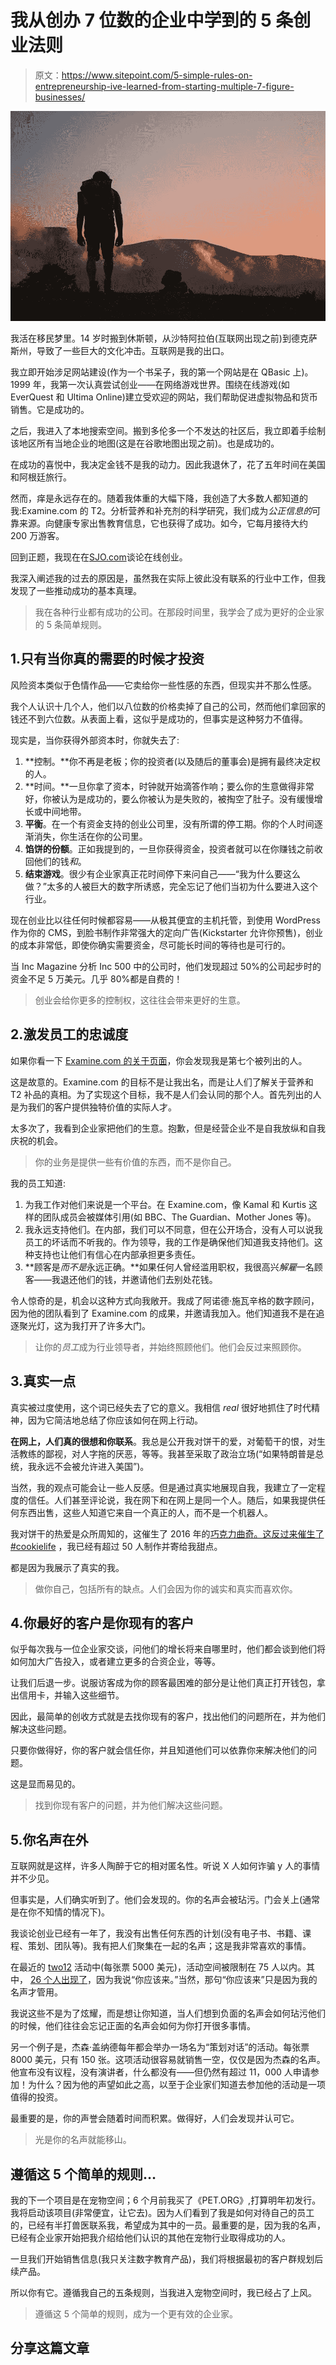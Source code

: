 # 我从创办 7 位数的企业中学到的 5 条创业法则

> 原文：<https://www.sitepoint.com/5-simple-rules-on-entrepreneurship-ive-learned-from-starting-multiple-7-figure-businesses/>

![Entrepreneur](img/a1f111008947b7478cc2100a182d368a.png)

我活在移民梦里。14 岁时搬到休斯顿，从沙特阿拉伯(互联网出现之前)到德克萨斯州，导致了一些巨大的文化冲击。互联网是我的出口。

我立即开始涉足网站建设(作为一个书呆子，我的第一个网站是在 QBasic 上)。1999 年，我第一次认真尝试创业——在网络游戏世界。围绕在线游戏(如 EverQuest 和 Ultima Online)建立受欢迎的网站，我们帮助促进虚拟物品和货币销售。它是成功的。

之后，我进入了本地搜索空间。搬到多伦多一个不发达的社区后，我立即着手绘制该地区所有当地企业的地图(这是在谷歌地图出现之前)。也是成功的。

在成功的喜悦中，我决定金钱不是我的动力。因此我退休了，花了五年时间在美国和阿根廷旅行。

然而，痒是永远存在的。随着我体重的大幅下降，我创造了大多数人都知道的我:Examine.com 的 T2。分析营养和补充剂的科学研究，我们成为*公正信息的*可靠来源。向健康专家出售教育信息，它也获得了成功。如今，它每月接待大约 200 万游客。

回到正题，我现在在[SJO.com](http://sjo.com)谈论在线创业。

我深入阐述我的过去的原因是，虽然我在实际上彼此没有联系的行业中工作，但我发现了一些推动成功的基本真理。

> 我在各种行业都有成功的公司。在那段时间里，我学会了成为更好的企业家的 5 条简单规则。

## 1.只有当你真的需要的时候才投资

风险资本类似于色情作品——它卖给你一些性感的东西，但现实并不那么性感。

我个人认识十几个人，他们以八位数的价格卖掉了自己的公司，然而他们拿回家的钱还不到六位数。从表面上看，这似乎是成功的，但事实是这种努力不值得。

现实是，当你获得外部资本时，你就失去了:

1.  **控制。**你不再是老板；你的投资者(以及随后的董事会)是拥有最终决定权的人。
2.  **时间。**一旦你拿了资本，时钟就开始滴答作响；要么你的生意做得非常好，你被认为是成功的，要么你被认为是失败的，被掏空了肚子。没有缓慢增长或中间地带。
3.  **平衡**。在一个有资金支持的创业公司里，没有所谓的停工期。你的个人时间逐渐消失，你生活在你的公司里。
4.  **馅饼的份额**。正如我提到的，一旦你获得资金，投资者就可以在你赚钱之前收回他们的钱*和*。
5.  **结束游戏**。很少有企业家真正花时间停下来问自己——“我为什么要这么做？”太多的人被巨大的数字所诱惑，完全忘记了他们当初为什么要进入这个行业。

现在创业比以往任何时候都容易——从极其便宜的主机托管，到使用 WordPress 作为你的 CMS，到脸书制作非常强大的定向广告(Kickstarter 允许你预售)，创业的成本非常低，即使你确实需要资金，尽可能长时间的等待也是可行的。

当 Inc Magazine 分析 Inc 500 中的公司时，他们发现超过 50%的公司起步时的资金不足 5 万美元。几乎 80%都是自费的！

> 创业会给你更多的控制权，这往往会带来更好的生意。

## 2.激发员工的忠诚度

如果你看一下 [Examine.com 的关于页面](http://examine.com/about/)，你会发现我是第七个被列出的人。

这是故意的。Examine.com 的目标不是让我出名，而是让人们了解关于营养和 T2 补品的真相。为了实现这个目标，我不是人们会认同的那个人。首先列出的人是为我们的客户提供独特价值的实际人才。

太多次了，我看到企业家把他们的生意。抱歉，但是经营企业不是自我放纵和自我庆祝的机会。

> 你的业务是提供一些有价值的东西，而不是你自己。

我的员工知道:

1.  为我工作对他们来说是一个平台。在 Examine.com，像 Kamal 和 Kurtis 这样的团队成员会被媒体引用(如 BBC、The Guardian、Mother Jones 等)。
2.  我永远支持他们。在内部，我们可以不同意，但在公开场合，没有人可以说我员工的坏话而不听我的。作为领导，我的工作是确保他们知道我支持他们。这种支持也让他们有信心在内部承担更多责任。
3.  **顾客是*而不是*永远正确。**如果任何人曾经滥用职权，我很高兴*解雇*一名顾客——我退还他们的钱，并邀请他们去别处花钱。

令人惊奇的是，机会以这种方式向我敞开。我成了阿诺德·施瓦辛格的数字顾问，因为他的团队看到了 Examine.com 的成果，并邀请我加入。他们知道我不是在追逐聚光灯，这为我打开了许多大门。

> 让你的*员工*成为行业领导者，并始终照顾他们。他们会反过来照顾你。

## 3.真实一点

真实被过度使用，这个词已经失去了它的意义。我相信 *real* 很好地抓住了时代精神，因为它简洁地总结了你应该如何在网上行动。

**在网上，人们真的很想和你联系**。我总是公开我对饼干的爱，对葡萄干的恨，对生活教练的鄙视，对人字拖的厌恶，等等。我甚至采取了政治立场(“如果特朗普是总统，我永远不会被允许进入美国”)。

当然，我的观点可能会让一些人反感。但是通过真实地展现自我，我建立了一定程度的信任。人们甚至评论说，我在网下和在网上是同一个人。随后，如果我提供任何东西出售，这些人知道它来自一个真正的人，而不是一个机器人。

我对饼干的热爱是众所周知的，这催生了 2016 年的[巧克力曲奇。这反过来催生了](https://www.facebook.com/photo.php?fbid=10153798875399534) [#cookielife](http://www.huffingtonpost.com/entry/why-are-dozens-of-entrepreneurs-sending-this-man-cookies_us_57c3aa9de4b0b01630dfde31) ，我已经有超过 50 人制作并寄给我甜点。

都是因为我展示了真实的我。

> 做你自己，包括所有的缺点。人们会因为你的诚实和真实而喜欢你。

## 4.你最好的客户是你现有的客户

似乎每次我与一位企业家交谈，问他们的增长将来自哪里时，他们都会谈到他们将如何加大广告投入，或者建立更多的合资企业，等等。

让我们后退一步。说服访客成为你的顾客最困难的部分是让他们真正打开钱包，拿出信用卡，并输入这些细节。

因此，最简单的创收方式就是去找你现有的客户，找出他们的问题所在，并为他们解决这些问题。

只要你做得好，你的客户就会信任你，并且知道他们可以依靠你来解决他们的问题。

这是显而易见的。

> 找到你现有客户的问题，并为他们解决这些问题。

## 5.你名声在外

互联网就是这样，许多人陶醉于它的相对匿名性。听说 X 人如何诈骗 y 人的事情并不少见。

但事实是，人们确实听到了。他们会发现的。你的名声会被玷污。门会关上(通常是在你不知情的情况下)。

我谈论创业已经有一年了，我没有出售任何东西的计划(没有电子书、书籍、课程、策划、团队等)。我有把人们聚集在一起的名声；这是我非常喜欢的事情。

在最近的 [two12](http://two12.io) 活动中(每张票 5000 美元)，活动空间被限制在 75 人以内。其中， [26 个人出现了](https://www.facebook.com/photo.php?fbid=10154364685304534&set=a.10151206669884534.508540.787239533&type=3&theater)，因为我说“你应该来。”当然，那句“你应该来”只是因为我的名声才管用。

我说这些不是为了炫耀，而是想让你知道，当人们想到负面的名声会如何玷污他们的时候，他们往往会忘记正面的名声会如何为你打开很多事情。

另一个例子是，杰森·盖纳德每年都会举办一场名为“策划对话”的活动。每张票 8000 美元，只有 150 张。这项活动很容易就销售一空，仅仅是因为杰森的名声。他宣布没有议程，没有演讲者，什么都没有——但仍然有超过 11，000 人申请参加！为什么？因为他的声望如此之高，以至于企业家们知道去参加他的活动是一项值得的投资。

最重要的是，你的声誉会随着时间而积累。做得好，人们会发现并认可它。

> 光是你的名声就能移山。

## 遵循这 5 个简单的规则…

我的下一个项目是在宠物空间；6 个月前我买了《PET.ORG》,打算明年初发行。我将启动该项目(非常便宜，让它去)。因为人们看到了我是如何对待自己的员工的，已经有半打兽医联系我，希望成为其中的一员。最重要的是，因为我的名声，已经有企业家开始把我介绍给他们认识的其他在宠物行业取得成功的人。

一旦我们开始销售信息(我只关注数字教育产品)，我们将根据最初的客户群规划后续产品。

所以你有它。遵循我自己的五条规则，当我进入宠物空间时，我已经占了上风。

> 遵循这 5 个简单的规则，成为一个更有效的企业家。

## 分享这篇文章